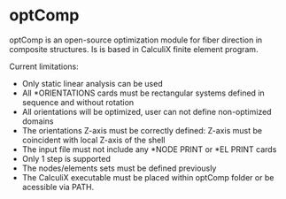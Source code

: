 # optComp
optComp is an open-source optimization module for fiber direction in composite structures. Is is based in CalculiX finite element program.

Current limitations:
- Only static linear analysis can be used
- All *ORIENTATIONS cards must be rectangular systems defined in sequence and without rotation
- All orientations will be optimized, user can not define non-optimized domains
- The orientations Z-axis must be correctly defined: Z-axis must be coincident with local Z-axis of the shell
- The input file must not include any *NODE PRINT or *EL PRINT cards
- Only 1 step is supported
- The nodes/elements sets must be defined previously
- The CalculiX executable must be placed within optComp folder or be acessible via PATH.
